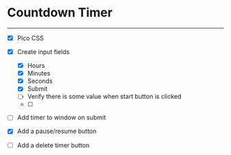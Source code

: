 # Countdown Timer
---

- [x] Pico CSS
- [x] Create input fields
  - [x] Hours
  - [x] Minutes
  - [x] Seconds
  - [x] Submit
  - [ ] Verify there is some value when start button is clicked
  - [ ] 
- [ ] Add timer to window on submit
- [x] Add a pause/resume button
- [ ] Add a delete timer button

